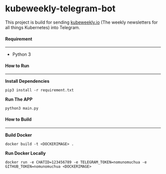 # kubeweekly-telegram-bot

This project is build for sending [kubeweekly.io](https://kubeweekly.io/) (The weekly newsletters for all things Kubernetes) into Telegram.

#### Requirement
---
- Python 3
  
#### How to Run
---
__Install Dependencies__

```
pip3 install -r requirement.txt
```
__Run The APP__

```
python3 main.py
```

#### How to Build
---
__Build Docker__
```
docker build -t <DOCKERIMAGE> .
```

__Run Docker Locally__

```
docker run -e CHATID=123456789 -e TELEGRAM_TOKEN=nomunomuchua -e GITHUB_TOKEN=nomunomuchua <DOCKERIMAGE>
```
